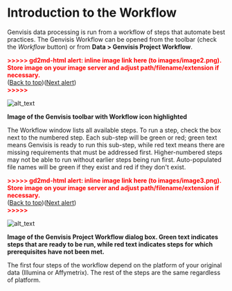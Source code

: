 # Introduction to the Workflow

Genvisis data processing is run from a workflow of steps that automate best practices. The Genvisis Workflow can be opened from the toolbar (check the *Workflow* button) or from **Data > Genvisis Project Workflow**.

<p id="gdcalert2" ><span style="color: red; font-weight: bold">>>>>>  gd2md-html alert: inline image link here (to images/image2.png). Store image on your image server and adjust path/filename/extension if necessary. </span><br>(<a href="#">Back to top</a>)(<a href="#gdcalert3">Next alert</a>)<br><span style="color: red; font-weight: bold">>>>>> </span></p>

![alt_text](images/image2.png "image_tooltip")

**Image of the Genvisis toolbar with Workflow icon highlighted**

The Workflow window lists all available steps. To run a step, check the box next to the numbered step. Each sub-step will be green or red; green text means Genvisis is ready to run this sub-step, while red text means there are missing requirements that must be addressed first. Higher-numbered steps may not be able to run without earlier steps being run first. Auto-populated file names will be green if they exist and red if they don't exist.

<p id="gdcalert3" ><span style="color: red; font-weight: bold">>>>>>  gd2md-html alert: inline image link here (to images/image3.png). Store image on your image server and adjust path/filename/extension if necessary. </span><br>(<a href="#">Back to top</a>)(<a href="#gdcalert4">Next alert</a>)<br><span style="color: red; font-weight: bold">>>>>> </span></p>

![alt_text](images/image3.png "image_tooltip")

**Image of the Genvisis Project Workflow dialog box. Green text indicates steps that are ready to be run, while red text indicates steps for which prerequisites have not been met.**

The first four steps of the workflow depend on the platform of your original data (Illumina or Affymetrix). The rest of the steps are the same regardless of platform.
